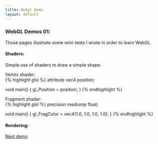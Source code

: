 ```yaml
---
title: Webgl Demo
layout: default
---
```

<script type="text/javascript" src="js/common.js"></script>
<script type="text/javascript" src="js/demo01.js"></script>

### WebGL Demos 01:

Those pages illustrate some mini-tests I wrote in order to learn WebGL.

#### Shaders:

Simple use of shaders to draw a simple shape.

<p>
<div class="row">
<div class="col-md-5">
Vertex shader:<br>
{% highlight glsl %}
attribute vec4 position;

void main()
{
    gl_Position = position;
}
{% endhighlight %}
</div>
<div class="col-md-5">
Fragment shader:<br>
{% highlight glsl %}
precision mediump float;

void main()
{
    gl_FragColor = vec4(1.0, 1.0, 1.0, 1.0);
}
{% endhighlight %}
</div>
</div>
</p>

#### Rendering: 

<p>
<canvas id="webgl01-canvas" style="border: none;" width="500" height="500"></canvas>
<script type="text/javascript">
demo01_main("webgl01-canvas");
</script>
</p>

<div class="row">
  <div class="col-md-5">
  </div>
  <div class="col-md-5">
    <a href="demo02.html">Next demo</a>
  </div>
</div>
